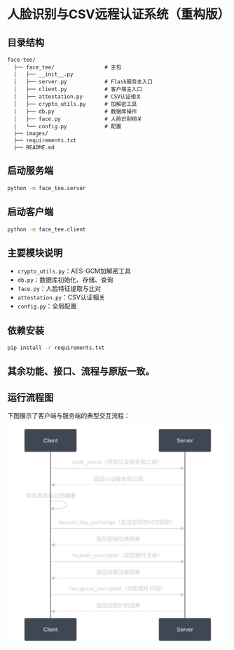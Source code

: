 # 人脸识别与CSV远程认证系统（重构版）

## 目录结构
```
face-tee/
  ├── face_tee/                # 主包
  │   ├── __init__.py
  │   ├── server.py            # Flask服务主入口
  │   ├── client.py            # 客户端主入口
  │   ├── attestation.py       # CSV认证相关
  │   ├── crypto_utils.py      # 加解密工具
  │   ├── db.py                # 数据库操作
  │   ├── face.py              # 人脸识别相关
  │   └── config.py            # 配置
  ├── images/
  ├── requirements.txt
  ├── README.md
```

## 启动服务端
```bash
python -m face_tee.server
```

## 启动客户端
```bash
python -m face_tee.client
```

## 主要模块说明
- `crypto_utils.py`：AES-GCM加解密工具
- `db.py`：数据库初始化、存储、查询
- `face.py`：人脸特征提取与比对
- `attestation.py`：CSV认证相关
- `config.py`：全局配置

## 依赖安装
```bash
pip install -r requirements.txt
```

## 其余功能、接口、流程与原版一致。

## 运行流程图

下图展示了客户端与服务端的典型交互流程：

![运行流程图](workflow.svg)